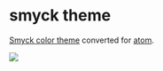 # smyck theme

[Smyck color theme](https://github.com/hukl/Smyck-Color-Scheme/) converted for [atom](https://atom.io).

![](https://raw.githubusercontent.com/josa42/atom-smyck/master/screenshot.png)
